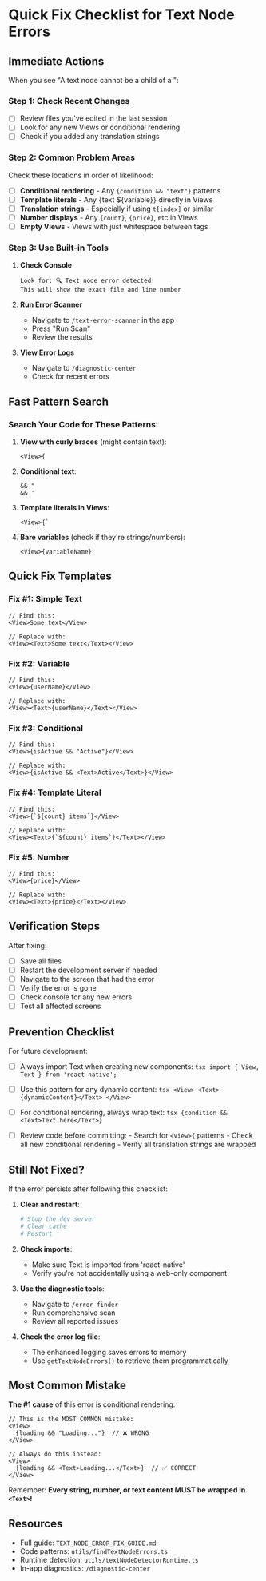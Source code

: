 # Quick Fix Checklist for Text Node Errors

## Immediate Actions

When you see "A text node cannot be a child of a <View>":

### Step 1: Check Recent Changes
- [ ] Review files you've edited in the last session
- [ ] Look for any new Views or conditional rendering
- [ ] Check if you added any translation strings

### Step 2: Common Problem Areas
Check these locations in order of likelihood:

- [ ] **Conditional rendering** - Any `{condition && "text"}` patterns
- [ ] **Template literals** - Any `{`text ${variable}`}` directly in Views
- [ ] **Translation strings** - Especially if using `t[index]` or similar
- [ ] **Number displays** - Any `{count}`, `{price}`, etc in Views
- [ ] **Empty Views** - Views with just whitespace between tags

### Step 3: Use Built-in Tools

1. **Check Console**
   ```
   Look for: 🔍 Text node error detected!
   This will show the exact file and line number
   ```

2. **Run Error Scanner**
   - Navigate to `/text-error-scanner` in the app
   - Press "Run Scan"
   - Review the results

3. **View Error Logs**
   - Navigate to `/diagnostic-center`
   - Check for recent errors

## Fast Pattern Search

### Search Your Code for These Patterns:

1. **View with curly braces** (might contain text):
   ```tsx
   <View>{
   ```

2. **Conditional text**:
   ```tsx
   && "
   && '
   ```

3. **Template literals in Views**:
   ```tsx
   <View>{`
   ```

4. **Bare variables** (check if they're strings/numbers):
   ```tsx
   <View>{variableName}
   ```

## Quick Fix Templates

### Fix #1: Simple Text
```tsx
// Find this:
<View>Some text</View>

// Replace with:
<View><Text>Some text</Text></View>
```

### Fix #2: Variable
```tsx
// Find this:
<View>{userName}</View>

// Replace with:
<View><Text>{userName}</Text></View>
```

### Fix #3: Conditional
```tsx
// Find this:
<View>{isActive && "Active"}</View>

// Replace with:
<View>{isActive && <Text>Active</Text>}</View>
```

### Fix #4: Template Literal
```tsx
// Find this:
<View>{`${count} items`}</View>

// Replace with:
<View><Text>{`${count} items`}</Text></View>
```

### Fix #5: Number
```tsx
// Find this:
<View>{price}</View>

// Replace with:
<View><Text>{price}</Text></View>
```

## Verification Steps

After fixing:

- [ ] Save all files
- [ ] Restart the development server if needed
- [ ] Navigate to the screen that had the error
- [ ] Verify the error is gone
- [ ] Check console for any new errors
- [ ] Test all affected screens

## Prevention Checklist

For future development:

- [ ] Always import Text when creating new components:
      ```tsx
      import { View, Text } from 'react-native';
      ```

- [ ] Use this pattern for any dynamic content:
      ```tsx
      <View>
        <Text>{dynamicContent}</Text>
      </View>
      ```

- [ ] For conditional rendering, always wrap text:
      ```tsx
      {condition && <Text>Text here</Text>}
      ```

- [ ] Review code before committing:
      - Search for `<View>{` patterns
      - Check all new conditional rendering
      - Verify all translation strings are wrapped

## Still Not Fixed?

If the error persists after following this checklist:

1. **Clear and restart**:
   ```bash
   # Stop the dev server
   # Clear cache
   # Restart
   ```

2. **Check imports**:
   - Make sure Text is imported from 'react-native'
   - Verify you're not accidentally using a web-only component

3. **Use the diagnostic tools**:
   - Navigate to `/error-finder`
   - Run comprehensive scan
   - Review all reported issues

4. **Check the error log file**:
   - The enhanced logging saves errors to memory
   - Use `getTextNodeErrors()` to retrieve them programmatically

## Most Common Mistake

**The #1 cause** of this error is conditional rendering:

```tsx
// This is the MOST COMMON mistake:
<View>
  {loading && "Loading..."}  // ❌ WRONG
</View>

// Always do this instead:
<View>
  {loading && <Text>Loading...</Text>}  // ✅ CORRECT
</View>
```

Remember: **Every string, number, or text content MUST be wrapped in `<Text>`!**

## Resources

- Full guide: `TEXT_NODE_ERROR_FIX_GUIDE.md`
- Code patterns: `utils/findTextNodeErrors.ts`
- Runtime detection: `utils/textNodeDetectorRuntime.ts`
- In-app diagnostics: `/diagnostic-center`
